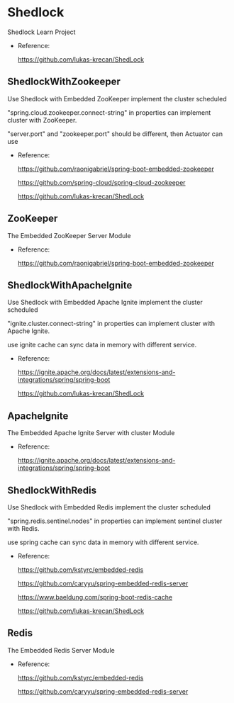 # Shedlock
Shedlock Learn Project

- Reference:

  https://github.com/lukas-krecan/ShedLock

## ShedlockWithZookeeper

Use Shedlock with Embedded ZooKeeper implement the cluster scheduled

"spring.cloud.zookeeper.connect-string" in properties can implement cluster with ZooKeeper.

"server.port" and "zookeeper.port" should be different, then Actuator can use

- Reference:

  https://github.com/raonigabriel/spring-boot-embedded-zookeeper

  https://github.com/spring-cloud/spring-cloud-zookeeper

  https://github.com/lukas-krecan/ShedLock

## ZooKeeper
The Embedded ZooKeeper Server Module

- Reference:

  https://github.com/raonigabriel/spring-boot-embedded-zookeeper

## ShedlockWithApacheIgnite

Use Shedlock with Embedded Apache Ignite implement the cluster scheduled

"ignite.cluster.connect-string" in properties can implement cluster with Apache Ignite.

use ignite cache can sync data in memory with different service.

- Reference:

  https://ignite.apache.org/docs/latest/extensions-and-integrations/spring/spring-boot

  https://github.com/lukas-krecan/ShedLock

## ApacheIgnite
The Embedded Apache Ignite Server with cluster Module

- Reference:

  https://ignite.apache.org/docs/latest/extensions-and-integrations/spring/spring-boot

## ShedlockWithRedis

Use Shedlock with Embedded Redis implement the cluster scheduled

"spring.redis.sentinel.nodes" in properties can implement sentinel cluster with Redis.

use spring cache can sync data in memory with different service.

- Reference:

  https://github.com/kstyrc/embedded-redis
  
  https://github.com/caryyu/spring-embedded-redis-server

  https://www.baeldung.com/spring-boot-redis-cache

  https://github.com/lukas-krecan/ShedLock

## Redis
The Embedded Redis Server Module

- Reference:

  https://github.com/kstyrc/embedded-redis

  https://github.com/caryyu/spring-embedded-redis-server